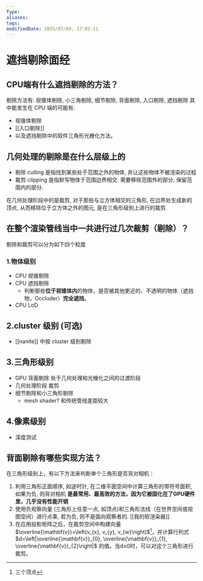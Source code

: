 ```yaml
---
Type:
aliases: 
tags: 
modifiedDate: 2025/07/09, 17:02:11
---
```


# 遮挡剔除面经

## CPU端有什么遮挡剔除的方法？

剔除方法有: 视锥体剔除, 小三角剔除, 细节剔除, 背面剔除, 入口剔除, 遮挡剔除
其中能发生在 CPU 端的可能有: 
- 视锥体剔除
- [[入口剔除]]
- 以及遮挡剔除中的软件三角形光栅化方法。

## 几何处理的剔除是在什么层级上的

- 剔除 culling 是指找到某些处于范围之外的物体, 并让这些物体不被渲染的过程
- 裁剪 clipping 是指默写物体于范围边界相交. 需要移除范围外的部分, 保留范围内的部分.

在几何处理阶段中的是裁剪, 对于那些与立方体相交的三角形, 在边界处生成新的顶点, 从而移除位于立方体之外的图元, 是在三角形级别上进行的裁剪.

## 在整个渲染管线当中一共进行过几次裁剪（剔除）？

剔除和裁剪可以分为如下四个粒度

### 1.物体级别

- CPU 视锥剔除
- CPU 遮挡剔除
    - 判断那些**位于视锥体内**的物体，是否被其他更近的、不透明的物体（遮挡物，Occluder）**完全遮挡**。
- CPU LoD

## 2.cluster 级别 (可选)

- [[nanite]] 中按 cluster 级别剔除

## 3.三角形级别

- GPU 背面剔除 处于几何处理和光栅化之间的过渡阶段
- 几何处理阶段 裁剪
- 细节剔除和小三角形剔除
    - mesh shader? 和传统管线差距较大

## 4.像素级别

- 深度测试

## 背面剔除有哪些实现方法？

在三角形级别上，有以下方法来判断单个三角形是否背对相机：
1. 利用三角形正面顺序, 如逆时针, 在二维平面空间中计算三角形的带符号面积, 如果为负, 则背对相机 **是最常用、最高效的方法，因为它被固化在了GPU硬件里，几乎没有性能开销**
2. 使用负观察向量 (三角形上任意一点, 如顶点)和三角形法线（在世界空间或视图空间）进行点乘, 若为负, 则不是面向观察者的.  [[我的软渲染器]]
3. 在应用投影矩阵之后，在裁剪空间中构建向量 $\overline{\mathbf{v}}=\left(v_{x}, v_{y}, v_{w}\right)$[^1]，并计算行列式 $d=\left|\overline{\mathbf{v}}_{0}, \overline{\mathbf{v}}_{1}, \overline{\mathbf{v}}_{2}\right|$ 的值。当d≤0时，可以对这个三角形进行裁剪。

[^1]: 三个顶点
